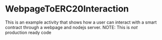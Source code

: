 # WebpageToERC20Interaction
This is an example activity that shows how a user can interact with a smart contract through a webpage and nodejs server. NOTE: This is *not* production ready code
